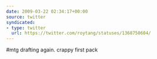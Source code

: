 ```yaml
---
date: 2009-03-22 02:34:17+00:00
source: twitter
syndicated:
- type: twitter
  url: https://twitter.com/roytang/statuses/1368750604/
---
```


#mtg drafting again. crappy first pack